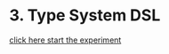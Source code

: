 # 3. Type System DSL
[click here start the experiment](https://htmlpreview.github.io/?https://raw.githubusercontent.com/shanenbe/Experiments/main/20xx_ToAmen/index.html)
